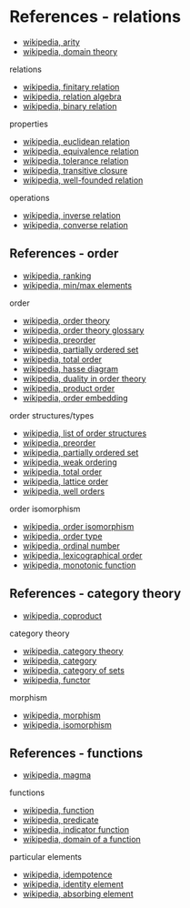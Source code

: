 
<!-- ======================================================================= -->
# References - relations

* [wikipedia, arity](https://en.wikipedia.org/wiki/Arity)
* [wikipedia, domain theory](https://en.wikipedia.org/wiki/Domain_theory)

relations

* [wikipedia, finitary relation](https://en.wikipedia.org/wiki/Finitary_relation)
* [wikipedia, relation algebra](https://en.wikipedia.org/wiki/Relation_algebra)
* [wikipedia, binary relation](https://en.wikipedia.org/wiki/Binary_relation)

properties

* [wikipedia, euclidean relation](https://en.wikipedia.org/wiki/Euclidean_relation)
* [wikipedia, equivalence relation](https://en.wikipedia.org/wiki/Equivalence_relation)
* [wikipedia, tolerance relation](https://en.wikipedia.org/wiki/Tolerance_relation)
* [wikipedia, transitive closure](https://en.wikipedia.org/wiki/Transitive_closure)
* [wikipedia, well-founded relation](https://en.wikipedia.org/wiki/Well-founded_relation)

operations

* [wikipedia, inverse relation](https://en.wikipedia.org/wiki/Inverse_relation)
* [wikipedia, converse relation](https://en.wikipedia.org/wiki/Converse_relation)

<!-- ======================================================================= -->
## References - order

* [wikipedia, ranking](https://en.wikipedia.org/wiki/Ranking)
* [wikipedia, min/max elements](https://en.wikipedia.org/wiki/Maximal_and_minimal_elements)

order

* [wikipedia, order theory](https://en.wikipedia.org/wiki/Order_theory)
* [wikipedia, order theory glossary](https://en.wikipedia.org/wiki/Order_theory_glossary)
* [wikipedia, preorder](https://en.wikipedia.org/wiki/Preorder)
* [wikipedia, partially ordered set](https://en.wikipedia.org/wiki/Partially_ordered_set)
* [wikipedia, total order](https://en.wikipedia.org/wiki/Total_order)
* [wikipedia, hasse diagram](https://en.wikipedia.org/wiki/Hasse_diagram)
* [wikipedia, duality in order theory](https://en.wikipedia.org/wiki/Duality_%28order_theory%29)
* [wikipedia, product order](https://en.wikipedia.org/wiki/Product_order)
* [wikipedia, order embedding](https://en.wikipedia.org/wiki/Order_embedding)

order structures/types

* [wikipedia, list of order structures](https://en.wikipedia.org/wiki/List_of_order_structures_in_mathematics)
* [wikipedia, preorder](https://en.wikipedia.org/wiki/Preorder)
* [wikipedia, partially ordered set](https://en.wikipedia.org/wiki/Partially_ordered_set)
* [wikipedia, weak ordering](https://en.wikipedia.org/wiki/Weak_ordering)
* [wikipedia, total order](https://en.wikipedia.org/wiki/Total_order)
* [wikipedia, lattice order](https://en.wikipedia.org/wiki/Lattice_%28order%29)
* [wikipedia, well orders](https://en.wikipedia.org/wiki/Well-order)

order isomorphism

* [wikipedia, order isomorphism](https://en.wikipedia.org/wiki/Order_isomorphism)
* [wikipedia, order type](https://en.wikipedia.org/wiki/Order_type)
* [wikipedia, ordinal number](https://en.wikipedia.org/wiki/Ordinal_number)
* [wikipedia, lexicographical order](https://en.wikipedia.org/wiki/Lexicographical_order)
* [wikipedia, monotonic function](https://en.wikipedia.org/wiki/Monotonic_function)

<!-- ======================================================================= -->
## References - category theory

* [wikipedia, coproduct](https://en.wikipedia.org/wiki/Coproduct)

category theory

* [wikipedia, category theory](https://en.wikipedia.org/wiki/Category_theory)
* [wikipedia, category](https://en.wikipedia.org/wiki/Category_%28mathematics%29)
* [wikipedia, category of sets](https://en.wikipedia.org/wiki/Category_of_sets)
* [wikipedia, functor](https://en.wikipedia.org/wiki/Functor)

morphism

* [wikipedia, morphism](https://en.wikipedia.org/wiki/Morphism)
* [wikipedia, isomorphism](https://en.wikipedia.org/wiki/Isomorphism)

<!-- ======================================================================= -->
## References - functions

* [wikipedia, magma](https://en.wikipedia.org/wiki/Magma_%28algebra%29)

functions

* [wikipedia, function](https://en.wikipedia.org/wiki/Function_%28mathematics%29)
* [wikipedia, predicate](https://en.wikipedia.org/wiki/Predicate_%28mathematical_logic%29)
* [wikipedia, indicator function](https://en.wikipedia.org/wiki/Indicator_function)
* [wikipedia, domain of a function](https://en.wikipedia.org/wiki/Domain_of_a_function)

particular elements

* [wikipedia, idempotence](https://en.wikipedia.org/wiki/Idempotence)
* [wikipedia, identity element](https://en.wikipedia.org/wiki/Identity_element)
* [wikipedia, absorbing element](https://en.wikipedia.org/wiki/Absorbing_element)
